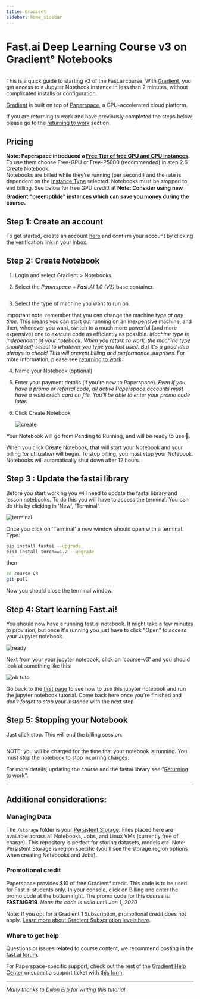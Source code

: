 ```yaml
---
title: Gradient
sidebar: home_sidebar
---
```


# Fast.ai Deep Learning Course v3 on Gradient° Notebooks

<img alt="" src="/images/gradient/gradientFastAIv3.png" class="screenshot">

This is a quick guide to starting v3 of the Fast.ai course. With [Gradient](https://www.paperspace.com/gradient), you get access to a Jupyter Notebook instance in less than 2 minutes, without complicated installs or configuration.

[Gradient](https://www.paperspace.com/gradient) is built on top of [Paperspace](https://www.paperspace.com/), a GPU-accelerated cloud platform.

If you are returning to work and have previously completed the steps below, please go to the [returning to work](https://course.fast.ai/update_gradient.html) section.

## Pricing

**Note: Paperspace introduced a [Free Tier of free GPU and CPU instances](https://docs.paperspace.com/gradient/instances/free-instances).** To use them choose Free-GPU or Free-P5000 (recommended) in step 2.6 Create Notebook.  
Notebooks are billed while they're running (per second!) and the rate is dependent on the [Instance Type](https://support.paperspace.com/hc/en-us/articles/360007742114-Gradient-Instance-Types) selected. Notebooks must be stopped to end billing. See below for free GPU credit! 💰 **Note: Consider using new [Gradient "preemptible" instances](https://support.paperspace.com/hc/en-us/articles/360015388374-Preemptible-Instances-Overview) which can save you money during the course.**

## Step 1: Create an account

To get started, create an account [here](https://www.paperspace.com/account/signup) and confirm your account by clicking the verification link in your inbox.

## Step 2: Create Notebook

1. Login and select Gradient > Notebooks.

2. Select the _Paperspace + Fast.AI 1.0 (V3)_ base container.

<img alt="" src="/images/gradient/createNotebook.png" class="screenshot">

3. Select the type of machine you want to run on.

Important note: remember that you can change the machine type _at any time._ This means you can start out running on an inexpensive machine, and then, whenever you want, switch to a much more powerful (and more expensive) one to execute code as efficiently as possible. _Machine type is independent of your notebook. When you return to work, the machine type should self-select to whatever you type you last used. But it's a good idea always to check! This will prevent billing and performance surprises._ For more information, please see [returning to work](https://course.fast.ai/update_gradient.html).
<img alt="" src="/images/gradient/chooseMachineType.png" class="screenshot">

4. Name your Notebook (optional)

5. Enter your payment details (if you're new to Paperspace). _Even if you have a promo or referral code, all active Paperspace accounts must have a valid credit card on file. You'll be able to enter your promo code later._

6. Click Create Notebook

   <img alt="create" src="/images/gradient/create.png" class="screenshot">

Your Notebook will go from Pending to Running, and will be ready to use :star2:.

When you click Create Notebook, that will start your Notebook and your billing for utilization will begin. To stop billing, you must stop your Notebook. Notebooks will automatically shut down after 12 hours.

## Step 3 : Update the fastai library

Before you start working you will need to update the fastai library and lesson notebooks. To do this you will have to access the terminal. You can do this by clicking in 'New', 'Terminal'.

<img alt="terminal" src="/images/terminal.png" class="screenshot">

Once you click on 'Terminal' a new window should open with a terminal. Type:

```bash
pip install fastai --upgrade
pip3 install torch==1.2 --upgrade
```
then

```bash
cd course-v3
git pull
```

Now you should close the terminal window.

## Step 4: Start learning Fast.ai!

You should now have a running fast.ai notebook. It might take a few minutes to provision, but once it's running you just have to click "Open" to access your Jupyter notebook.

<img alt="ready" src="/images/gradient/ready.png" class="screenshot">

Next from your your jupyter notebook, click on 'course-v3' and you should look at something like this:

<img alt="nb tuto" src="/images/jupyter.png" class="screenshot">

Go back to the [first page](index.html) to see how to use this jupyter notebook and run the jupyter notebook tutorial. Come back here once you're finished and _don't forget to stop your instance_ with the next step

## Step 5: Stopping your Notebook

Just click stop. This will end the billing session.

<img alt="" src="/images/gradient/stopNotebook.png" class="screenshot">

NOTE: you _will_ be charged for the time that your notebook is running. You must stop the notebook to stop incurring charges.

For more details, updating the course and the fastai library see "[Returning to work](update_salamander.html)".

---

## Additional considerations:

### Managing Data

The `/storage` folder is your [Persistent Storage](https://support.paperspace.com/hc/en-us/articles/360001468133-Persistent-Storage). Files placed here are available across all Notebooks, Jobs, and Linux VMs (currently free of charge). This repository is perfect for storing datasets, models etc. Note: Persistent Storage is region specific (you'll see the storage region options when creating Notebooks and Jobs).

### Promotional credit

Paperspace provides \$10 of free Gradient° credit. This code is to be used for Fast.ai students only. In your console, click on Billing and enter the promo code at the bottom right. The promo code for this course is: **FASTAIGR19**.
_Note: the code is valid until Jan 1, 2020_

Note: If you opt for a Gradient 1 Subscription, promotional credit does not apply. [Learn more about Gradient Subscription levels here](https://support.paperspace.com/hc/en-us/articles/360002068913-Gradient-Subscriptions).

### Where to get help

Questions or issues related to course content, we recommend posting in the [fast.ai forum](http://forums.fast.ai/).

For Paperspace-specific support, check out the rest of the [Gradient Help Center](https://support.paperspace.com/hc/en-us/categories/115000426054-Gradient-) or submit a support ticket with [this form](https://support.paperspace.com/hc/en-us/requests/new).

---

_Many thanks to [Dillon Erb](https://github.com/dte) for writing this tutorial_

